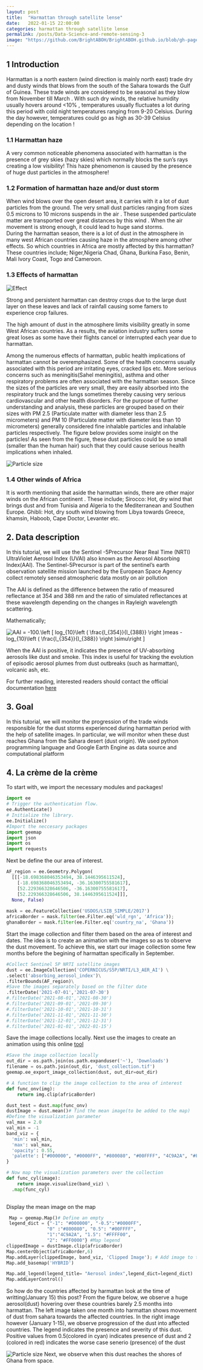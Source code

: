 ```yaml
---
layout: post
title:  "Harmattan through satellite lense"
date:   2022-01-15 22:00:00
categories: harmattan through satellite lense
permalink: /posts/Data-Science-and-remote-sensing-3
image: "https://github.com/BrightABOH/BrightABOH.github.io/blob/gh-pages/photos/aerosol1.png?raw=true"
---
```





## 1 Introduction 
Harmattan is  a north eastern (wind direction is mainly north east) trade dry and dusty winds that blows from the south of the Sahara towards the Gulf of Guinea.  These trade winds are considered to be seasonal as they blow from November till March . 
With such dry winds, the relative humidity usually hovers around <10% , temperatures usually fluctuates a lot during this period with cold night temperatures ranging from 9-20 Celsius. During the day however, temperatures could go as high as 30-39 Celsius depending on the location ! 

### 1.1 Harmattan haze
A very common noticeable phenomena associated with harmattan is the presence of grey skies (hazy skies) which normally blocks the sun’s rays creating a  low visibility! This haze phenomenon is caused by the presence of huge dust particles  in the atmosphere!

### 1.2 Formation of harmattan haze and/or dust storm
When wind blows over the open desert area, it carries with it a lot of dust particles from the ground. The very small dust particles ranging from sizes 0.5 microns to 10 microns suspends in the air . These suspended particulate matter are transported over great distances by this wind . When the air movement is strong enough, it could lead to huge sand storms.  
During the harmattan season, there is a lot of dust in the atmosphere in many west African countries causing haze in the atmosphere among other effects. So which countries in Africa are mostly affected by this harmattan? These countries include; Niger,Nigeria Chad, Ghana, Burkina Faso, Benin, Mali Ivory Coast, Togo and Cameroon.
### 1.3 Effects of harmattan
![Effect](https://github.com/BrightABOH/BrightABOH.github.io/blob/gh-pages/photos/effect.png?raw=true)

Strong and  persistent harmattan can destroy crops due to the large dust layer on these leaves and lack of rainfall causing some famers to experience crop failures. 

The high amount of dust in the atmosphere limits visibility greatly in some West African countries. As a results, the aviation industry suffers some great loses as some have their flights  cancel or interrupted each year due to harmattan. 

Among the numerous effects of harmattan, public health implications of harmattan cannot be overemphasized. Some of the health concerns usually associated with this period are irritating eyes, cracked lips etc. More serious concerns such as meningitis(Sahel meningitis), asthma and other respiratory problems are often associated with the harmattan season. Since the sizes of the particles are very small, they are easily absorbed into the respiratory truck and the lungs sometimes thereby causing very serious cardiovascular and other health disorders. For the purpose of further understanding and analysis, these particles are grouped based on their sizes with PM 2.5 (Particulate matter with diameter less than 2.5 micrometers) and PM 10 (Particulate matter with diameter less than 10 micrometers) generally considered fine inhalable particles and inhalable particles respectively. The figure below provides some insight on the particles! As seen from the figure, these dust particles could be so small (smaller than the human hair) such that they could cause serious health implications when inhaled. 

![Particle size](https://github.com/BrightABOH/BrightABOH.github.io/blob/gh-pages/photos/pm.jpeg?raw=true)


### 1.4 Other winds of Africa
It is worth mentioning that aside the harmattan winds, there are other major winds on the African continent . These include; Sirocco: Hot, dry wind that brings dust and from Tunisia and Algeria to the Mediterranean and Southen Europe. Ghibli: Hot, dry  south wind blowing from Libya towards Greece, khamsin, Haboob, Cape Doctor, Levanter etc.
           
## 2. Data description

In this tutorial, we will use the Sentinel -5Precursor Near Real Time (NRTI) UltraViolet Aerosol Index (UVAI) also known as the Aerosol Absorbing Index(AAI). The Sentinel-5Precursor is  part of the sentinel’s earth observation satellite mission launched by the European Space Agency collect remotely sensed atmospheric data mostly on air pollution

The AAI is defined as the difference between the ratio of measured reflectance at 354 and 388 nm and the ratio of simulated reflectances at these wavelength depending on the changes in Rayleigh wavelength scattering. 


Mathematically; 

<img src="https://latex.codecogs.com/svg.image?AAI&space;=&space;-100.\left&space;[&space;log_{10}\left&space;(&space;\frac{l_{354}}{l_{388}}&space;\right&space;)meas&space;-log_{10}\left&space;(&space;\frac{l_{354}}{l_{388}}&space;\right&space;)simu\right&space;]" title="AAI = -100.\left [ log_{10}\left ( \frac{l_{354}}{l_{388}} \right )meas -log_{10}\left ( \frac{l_{354}}{l_{388}} \right )simu\right ]" />

When the AAI is positive, it indicates the presence of UV-absorbing aerosols like dust and smoke. This index is useful for tracking the evolution of episodic aerosol plumes from dust outbreaks (such as harmattan), volcanic ash, etc.

For further reading, interested readers should contact the official documentation [here](https://developers.google.com/earth-engine/datasets/catalog/COPERNICUS_S5P_NRTI_L3_AER_AI) 
## 3. Goal
 In this tutorial, we will monitor the progression of the trade winds responsible for the dust storms experienced during  harmattan period with the help of  satellite images.  In particular, we will monitor when these dust reaches Ghana from the Sahara desert (dust origin). We used python programming language and Google Earth Engine as data source and computational platform
## 4. La crème de la crème

To start with, we import the necessary modules and packages!
```python
import ee
# Trigger the authentication flow.
ee.Authenticate()
# Initialize the library.
ee.Initialize()
#Import the neccesary packages
import geemap
import json
import os
import requests
```

Next be define the our area of interest. 
```python
AF_region = ee.Geometry.Polygon(
  [[[-18.698368046353494, 38.1446395611524],
    [-18.698368046353494, -36.16300755581617],
    [52.229366328646506, -36.16300755581617],
    [52.229366328646506, 38.1446395611524]]],
  None, False)
  
mask = ee.FeatureCollection('USDOS/LSIB_SIMPLE/2017')
africaBorder = mask.filter(ee.Filter.eq('wld_rgn', 'Africa'));
ghanaBorder = mask.filter(ee.Filter.eq('country_na', 'Ghana'))
```

Start the image collection and filter them based on the area of interest and dates. The idea is to create an animation with the images so as to observe the dust movement. To achieve this, we start our image collection some few months before the begining of harmattan specifically in September. 


```python
#Collect Sentinel 5P NRTI satellite images
dust = ee.ImageCollection('COPERNICUS/S5P/NRTI/L3_AER_AI') \
.select('absorbing_aerosol_index')\
.filterBounds(AF_region)\
#Save the images separately based on the filter date
.filterDate('2021-07-01','2021-07-30')
#.filterDate('2021-08-01','2021-08-30')
#.filterDate('2021-09-01','2021-09-30')
#.filterDate('2021-10-01','2021-10-31')
#.filterDate('2021-11-01','2021-11-30')
#.filterDate('2021-12-01','2021-12-31')
#.filterDate('2021-01-01','2022-01-15')

```
Save the image collections locally. Next use the images to create an animation using this online [tool](https://gifmaker.me)

```python
#Save the image collection locally
out_dir = os.path.join(os.path.expanduser('~'), 'Downloads')
filename = os.path.join(out_dir, 'dust_collection.tif')
geemap.ee_export_image_collection(dust, out_dir=out_dir)
```



```python
# A function to clip the image collection to the area of interest
def func_onv(img):
    return img.clip(africaBorder)

dust_test = dust.map(func_onv)
dustImage = dust.mean()# find the mean image(to be added to the map)
#Define the visualization parameter
val_max = 2.0
val_min = -1
band_viz = {
  'min': val_min,
  'max': val_max,
  'opacity': 0.55,
  'palette': ["#000000", "#0000FF", "#800080", "#00FFFF", "4C9A2A", "#FFFF00", "#FF0000"]
}

# Now map the visualization parameters over the collection
def func_cyl(image):
    return image.visualize(band_viz) \
  .map(func_cyl)
  
 ```
 
Display the mean image on the map 
```python 
 Map = geemap.Map()# Define an empty
 legend_dict = {"-1": "#000000", "-0.5":"#0000FF", 
               "0" :"#800080", "0.5": "#00FFFF",
               "1":"4C9A2A", "1.5": "#FFFF00",
               "2": "#FF0000"} #Map legend
clippedImage = dustImage.clip(africaBorder) 
Map.centerObject(africaBorder,6)
Map.addLayer(clippedImage, band_viz, 'Clipped Image'); # Add image to the map
Map.add_basemap('HYBRID')

Map.add_legend(legend_title= "Aerosol index",legend_dict=legend_dict)
Map.addLayerControl()
 ```
 
 So how do the countries affected by harmattan look at the time of writting(January 15) this post? From the figure below, we observe a huge aerosol(dust) hovering over these countries barely 2.5 months into harmattan. The left image taken one month into harmattan shows movement of dust from sahara towards the affected countries. In the right image however (January 1-15), we observe progression of the dust into affected countries. The legend indicates the presence and severity of this dust. Positive values from 0.5(colored in cyan) indicates presence of dust and 2 (colored in red) indicates the worse case senerio (presence) of the dust
 
 ![Particle size](https://github.com/BrightABOH/BrightABOH.github.io/blob/gh-pages/photos/aerosol6.png?raw=true)
Next, we observe when this dust reaches the shores of Ghana from space. 
